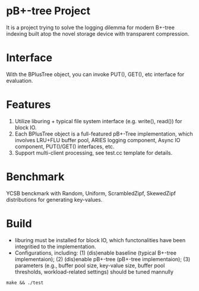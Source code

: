 # pB+-tree Project
It is a project trying to solve the logging dilemma for modern B+-tree indexing built atop the novel storage device with transparent compression. 

# Interface
  With the BPlusTree object, you can invoke PUT(), GET(), etc interface for evaluation.

# Features
  1. Utilize liburing + typical file system interface (e.g. write(), read()) for block IO.
  2. Each BPlusTree object is a full-featured pB+-Tree implementation, which involves LRU+FLU buffer pool, ARIES logging component, Async IO component, PUT()/GET() interfaces, etc.
  3. Support multi-client processing, see test.cc template for details.

# Benchmark
  YCSB benckmark with Random, Uniform, ScrambledZipf, SkewedZipf distributions for generating key-values.
  
# Build
  * liburing must be installed for block IO, which functonalities have been integritied to the implementation.
  * Configurations, including: 
      (1) (dis)enable baseline (typical B+-tree implementaion); 
      (2) (dis)enable pB+-tree (pB+-tree implementaion);
      (3) parameters (e.g., buffer pool size, key-value size, buffer pool thresholds, workload-related settings) should be tuned mannully

```
make && ./test
```

